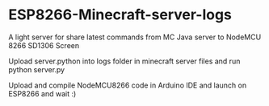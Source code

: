 # ESP8266-Minecraft-server-logs
A light server for share latest commands from MC Java server to NodeMCU 8266 SD1306 Screen

Upload server.python into logs folder in minecraft server files and run python server.py

Upload and compile NodeMCU8266 code in Arduino IDE and launch on ESP8266 and wait :)
